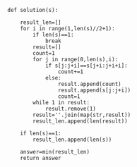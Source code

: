 [](https://programmers.co.kr/learn/courses/30/lessons/60057)

    def solution(s):    

        result_len=[]
        for i in range(1,len(s)//2+1):
            if len(s)==1:
                break
            result=[]
            count=1
            for j in range(0,len(s),i):
                if s[j:j+i]==s[j+i:j+i+i]:
                    count+=1
                else:
                    result.append(count)
                    result.append(s[j:j+i])
                    count=1
            while 1 in result:
                result.remove(1)
            result=''.join(map(str,result))
            result_len.append(len(result))

        if len(s)==1:
            result_len.append(len(s))

        answer=min(result_len)
        return answer

